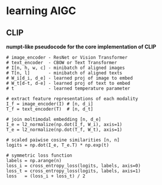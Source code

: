 # learning AIGC 

## CLIP
**numpt-like pseudocode for the core implementation of CLIP**

    # image_encoder - ResNet or Vision Transformer
    # text_encoder  - CBOW or Text Transformer
    # I[n, h, w, c] - minibatch of aligned images
    # T[n, l]       - minibatch of aligned texts
    # W_i[d_i, d_e] - learned proj of image to embed
    # W_t[d-t, d-e] - learned proj of text to embed
    # t             - learned temperature parameter
    
    # extract feature representations of each modality
    I_f = image_encoder(I) # [n, d_i]
    T_f = text_encoder(T)  # [n, d_t]
    
    # join moltimodal embedding [n, d_e]
    I_e = l2_normalize(np.dot(I_f, W_i), axis=1)
    T_e = l2_normalize(np.dot(T_f, W_t), axis=1)
    
    # scaled paiwise cosine similarities [n, n]
    logits = np.dot(I_e, T_e.T) * np.exp(t)
    
    # symmetric loss function
    labels = np.arange(n)
    loss_i = cross_entropy_loss(logits, labels, axis=0)
    loss_t = cross_entropy_loss(logits, labels, axis=1)
    loss   = (loss_i + loss_t) / 2
